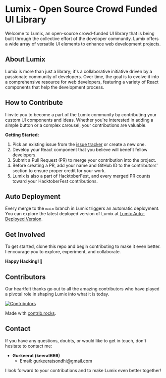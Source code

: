 # Lumix - Open Source Crowd Funded UI Library

Welcome to Lumix, an open-source crowd-funded UI library that is being built through the collective effort of the developer community. Lumix offers a wide array of versatile UI elements to enhance web development projects.

## About Lumix

Lumix is more than just a library; it's a collaborative initiative driven by a passionate community of developers. Over time, the goal is to evolve it into a comprehensive resource for web developers, featuring a variety of React components that help the development process.

## How to Contribute

I invite you to become a part of the Lumix community by contributing your custom UI components and ideas. Whether you're interested in adding a simple button or a complex carousel, your contributions are valuable.

**Getting Started:**

1. Pick an existing issue from the [issue tracker](https://github.com/Keerat666/Lumix/issues) or create a new one.
2. Develop your React component that you believe will benefit fellow developers.
3. Submit a Pull Request (PR) to merge your contribution into the project.
4. Before creating a PR, add your name and GitHub ID to the contributors' section to ensure proper credit for your work.
5. Lumix is also a part of HacktoberFest, and every merged PR counts toward your HacktoberFest contributions.

## Auto Deployment

Every merge to the `main` branch in Lumix triggers an automatic deployment. You can explore the latest deployed version of Lumix at [Lumix Auto-Deployed Version](https://lumix.onrender.com).

## Get Involved

To get started, clone this repo and begin contributing to make it even better. I encourage you to explore, experiment, and collaborate.

**Happy Hacking! 🚀**

## Contributors

Our heartfelt thanks go out to all the amazing contributors who have played a pivotal role in shaping Lumix into what it is today.

[![Contributors](https://contrib.rocks/image?repo=keerat666/Lumix)](https://github.com/keerat666/Lumix/graphs/contributors)

Made with [contrib.rocks](https://contrib.rocks).

## Contact

If you have any questions, doubts, or would like to get in touch, don't hesitate to contact me:

- **Gurkeerat (keerat666)**
  - Email: gurkeeratsondhi@gmail.com

I look forward to your contributions and to make Lumix even better together!
